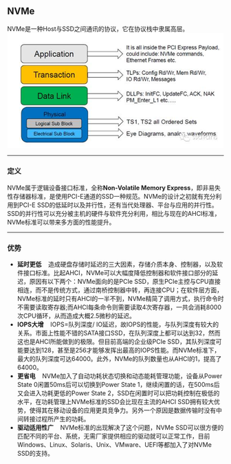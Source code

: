 ## NVMe
NVMe是一种Host与SSD之间通讯的协议，它在协议栈中隶属高层。
![picture](https://github.com/Raranoo/learnSSD/blob/master/structure.jpg)
***
### 定义 
NVMe属于逻辑设备接口标准，全称**Non-Volatile Memory Express**，即非易失性存储器标准，是使用PCI-E通道的SSD一种规范。NVMe的设计之初就有充分利用到PCI-E SSD的低延时以及并行性，还有当代处理器、平台与应用的并行性。SSD的并行性可以充分被主机的硬件与软件充分利用，相比与现在的AHCI标准，NVMe标准可以带来多方面的性能提升。  
***
### 优势
* **延时更低**  &#160; &#160;造成硬盘存储时延迟的三大因素，存储介质本身、控制器，以及软件接口标准。比起AHCI，NVMe可以大幅度降低控制器和软件接口部分的延迟，原因有以下两个：NVMe面向的是PCIe SSD，原生PCIe主控与CPU直接相连，而不是传统方式，通过南桥控制器中转，再连接CPU；在软件层方面，NVMe标准的延时只有AHCI的一半不到，NVMe精简了调用方式，执行命令时不需要读取寄存器;而AHCI每条命令则需要读取4次寄存器，一共会消耗8000次CPU循环，从而造成大概2.5微秒的延迟。
* **IOPS大增**  &#160; &#160;IOPS=队列深度/ IO延迟，故IOPS的性能，与队列深度有较大的关系。市面上性能不错的SATA接口SSD，在队列深度上都可以达到32，然而这也是AHCI所能做到的极限。但目前高端的企业级PCIe SSD，其队列深度可能要达到128，甚至是256才能够发挥出最高的IOPS性能。而NVMe标准下，最大的队列深度可达64000。此外，NVMe的队列数量也从AHCI的1，提高了64000。
* **更省电**  &#160; &#160;NVMe加入了自动功耗状态切换和动态能耗管理功能，设备从Power State 0闲置50ms后可以切换到Power State 1，继续闲置的话，在500ms后又会进入功耗更低的Power State 2，SSD在闲置时可以把功耗控制在极低的水平，在功耗管理上NVMe标准的SSD会比现在主流的AHCI SSD拥有较大优势，使得其在移动设备的应用更具竞争力。另外一个原因是数据传输时没有中间转接过程所产生的功耗。
* **驱动适用性广**  &#160; &#160;NVMe标准的出现解决了这个问题，NVMe SSD可以很方便的匹配不同的平台、系统，无需厂家提供相应的驱动就可以正常工作，目前Windows、Linux、Solaris、Unix、VMware、UEFI等都加入了对NVMe SSD的支持。

